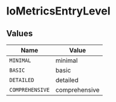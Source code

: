 # IoMetricsEntryLevel


## Values

| Name            | Value           |
| --------------- | --------------- |
| `MINIMAL`       | minimal         |
| `BASIC`         | basic           |
| `DETAILED`      | detailed        |
| `COMPREHENSIVE` | comprehensive   |